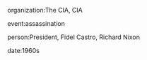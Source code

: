 organization:The CIA, CIA

event:assassination

person:President, Fidel Castro, Richard Nixon

date:1960s


